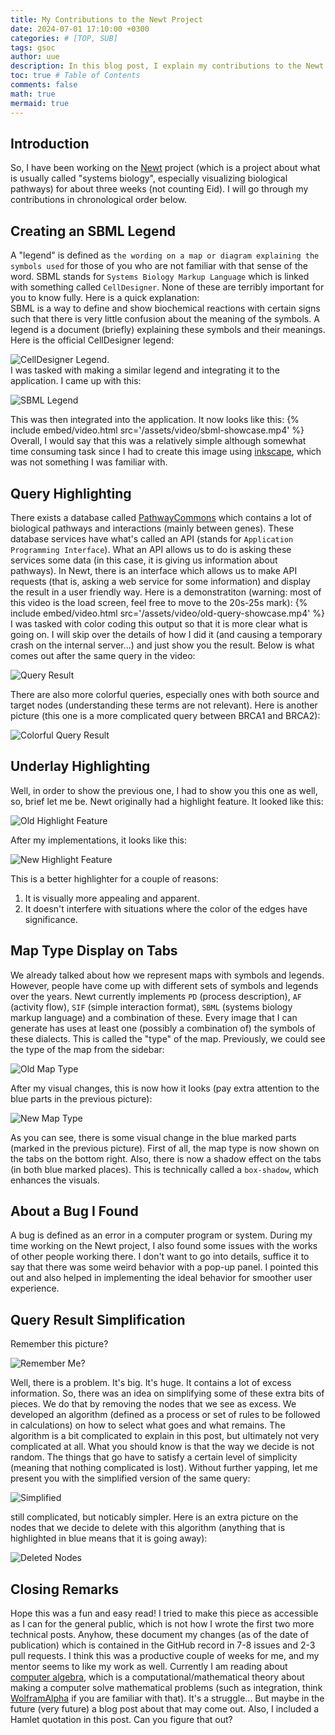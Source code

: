 ```yaml
---
title: My Contributions to the Newt Project
date: 2024-07-01 17:10:00 +0300
categories: # [TOP, SUB]
tags: gsoc
author: uue
description: In this blog post, I explain my contributions to the Newt project over around 3 weeks.
toc: true # Table of Contents
comments: false
math: true
mermaid: true 
---
```


## Introduction
So, I have been working on the [Newt](https://web.newteditor.org/) project (which is a project about what is usually called "systems biology", especially visualizing biological pathways) for about three weeks (not counting Eid). I will go through my contributions in chronological order below.

## Creating an SBML Legend
A "legend" is defined as `the wording on a map or diagram explaining the symbols used` for those of you who are not familiar with that sense of the word. SBML stands for `Systems Biology Markup Language` which is linked with something called `CellDesigner`. None of these are terribly important for you to know fully. Here is a quick explanation:  
SBML is a way to define and show biochemical reactions with certain signs such that there is very little confusion about the meaning of the symbols. A legend is a document (briefly) explaining these symbols and their meanings. Here is the official CellDesigner legend:


![CellDesigner Legend](/assets/img/CellDesigner.png).  
I was tasked with making a similar legend and integrating it to the application. I came up with this:  


![SBML Legend](/assets/img/sbml-legend.png)


This was then integrated into the application. It now looks like this:
{% 
	include embed/video.html 
	src='/assets/video/sbml-showcase.mp4' 
%}
Overall, I would say that this was a relatively simple although somewhat time consuming task since I had to create this image using [inkscape](https://inkscape.org/), which was not something I was familiar with.

## Query Highlighting
There exists a database called [PathwayCommons](https://www.pathwaycommons.org/) which contains a lot of biological pathways and interactions (mainly between genes). These database services have what's called an API (stands for `Application Programming Interface`). What an API allows us to do is asking these services some data (in this case, it is giving us information about pathways). In Newt, there is an interface which allows us to make API requests (that is, asking a web service for some information) and display the result in a user friendly way. Here is a demonstratiton (warning: most of this video is the load screen, feel free to move to the 20s-25s mark):
{% 
	include embed/video.html 
	src='/assets/video/old-query-showcase.mp4' 
%}
I was tasked with color coding this output so that it is more clear what is going on. I will skip over the details of how I did it (and causing a temporary crash on the internal server...) and just show you the result. Below is what comes out after the same query in the video:


![Query Result](/assets/img/color-coded-query.png)


There are also more colorful queries, especially ones with both source and target nodes (understanding these terms are not relevant). Here is another picture (this one is a more complicated query between BRCA1 and BRCA2):


![Colorful Query Result](/assets/img/colorful-coded-query.png)

## Underlay Highlighting
Well, in order to show the previous one, I had to show you this one as well, so, brief let me be. Newt originally had a highlight feature. It looked like this:


![Old Highlight Feature](/assets/img/old-highlight.png)  

After my implementations, it looks like this:  


![New Highlight Feature](/assets/img/new-highlight.png)  


This is a better highlighter for a couple of reasons:
1. It is visually more appealing and apparent.
2. It doesn't interfere with situations where the color of the edges have significance.

## Map Type Display on Tabs
We already talked about how we represent maps with symbols and legends. However, people have come up with different sets of symbols and legends over the years. Newt currently implements `PD` (process description), `AF` (activity flow), `SIF` (simple interaction format), `SBML` (systems biology markup language) and a combination of these. Every image that I can generate has uses at least one (possibly a combination of) the symbols of these dialects. This is called the "type" of the map. Previously, we could see the type of the map from the sidebar:


![Old Map Type](/assets/img/map-type-demo-old.png)  


After my visual changes, this is now how it looks (pay extra attention to the blue parts in the previous picture):


![New Map Type](/assets/img/map-type-demo-new.png)


As you can see, there is some visual change in the blue marked parts (marked in the previous picture). First of all, the map type is now shown on the tabs on the bottom right. Also, there is now a shadow effect on the tabs (in both blue marked places). This is technically called a `box-shadow`, which enhances the visuals.

## About a Bug I Found
A bug is defined as an error in a computer program or system. During my time working on the Newt project, I also found some issues with the works of other people working there. I don't want to go into details, suffice it to say that there was some weird behavior with a pop-up panel. I pointed this out and also helped in implementing the ideal behavior for smoother user experience.


## Query Result Simplification
Remember this picture?


![Remember Me?](/assets/img/colorful-coded-query.png)


Well, there is a problem. It's big. It's huge. It contains a lot of excess information. So, there was an idea on simplifying some of these extra bits of pieces. We do that by removing the nodes that we see as excess. We developed an algorithm (defined as a process or set of rules to be followed in calculations) on how to select what goes and what remains. The algorithm is a bit complicated to explain in this post, but ultimately not very complicated at all. What you should know is that the way we decide is not random. The things that go have to satisfy a certain level of simplicity (meaning that nothing complicated is lost). Without further yapping, let me present you with the simplified version of the same query:


![Simplified](/assets/img/simplified.png)


still complicated, but noticably simpler. Here is an extra picture on the nodes that we decide to delete with this algorithm (anything that is highlighted in blue means that it is going away):


![Deleted Nodes](/assets/img/deleted-nodes.png)


## Closing Remarks
Hope this was a fun and easy read! I tried to make this piece as accessible as I can for the general public, which is not how I wrote the first two more technical posts. Anyhow, these document my changes (as of the date of publication) which is contained in the GitHub record in 7-8 issues and 2-3 pull requests. I think this was a productive couple of weeks for me, and my mentor seems to like my work as well. Currently I am reading about [computer algebra](https://en.wikipedia.org/wiki/Computer_algebra), which is a computational/mathematical theory about making a computer solve mathematical problems (such as integration, think [WolframAlpha](https://www.wolframalpha.com/) if you are familiar with that). It's a struggle... But maybe in the future (very future) a blog post about that may come out. Also, I included a Hamlet quotation in this post. Can you figure that out? 
